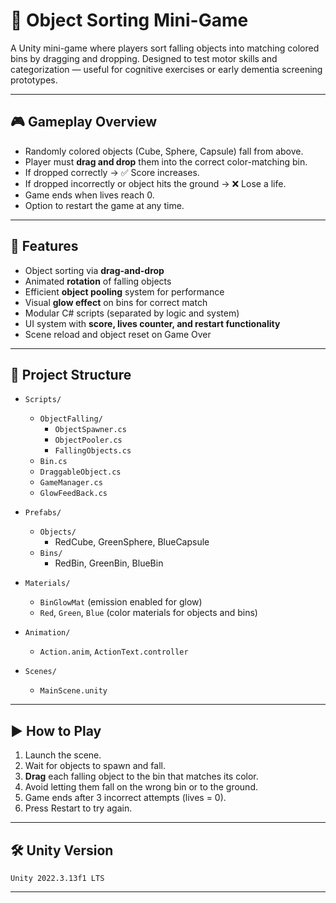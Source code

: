 # 🧠 Object Sorting Mini-Game

A Unity mini-game where players sort falling objects into matching colored bins by dragging and dropping. Designed to test motor skills and categorization — useful for cognitive exercises or early dementia screening prototypes.

---

## 🎮 Gameplay Overview

- Randomly colored objects (Cube, Sphere, Capsule) fall from above.
- Player must **drag and drop** them into the correct color-matching bin.
- If dropped correctly → ✅ Score increases.
- If dropped incorrectly or object hits the ground → ❌ Lose a life.
- Game ends when lives reach 0.
- Option to restart the game at any time.

---

## 🚀 Features

-  Object sorting via **drag-and-drop**
-  Animated **rotation** of falling objects
-  Efficient **object pooling** system for performance
-  Visual **glow effect** on bins for correct match 
-  Modular C# scripts (separated by logic and system)
-  UI system with **score, lives counter, and restart functionality**
-  Scene reload and object reset on Game Over

---

## 📂 Project Structure

- `Scripts/`
  - `ObjectFalling/`
    - `ObjectSpawner.cs`
    - `ObjectPooler.cs`
    - `FallingObjects.cs`
  - `Bin.cs`
  - `DraggableObject.cs`
  - `GameManager.cs`
  - `GlowFeedBack.cs`

- `Prefabs/`
  - `Objects/`
    - RedCube, GreenSphere, BlueCapsule
  - `Bins/`
    - RedBin, GreenBin, BlueBin

- `Materials/`
  - `BinGlowMat` (emission enabled for glow)
  - `Red`, `Green`, `Blue` (color materials for objects and bins)

- `Animation/`
  - `Action.anim`, `ActionText.controller`

- `Scenes/`
  - `MainScene.unity`


---

## ▶️ How to Play

1. Launch the scene.
2. Wait for objects to spawn and fall.
3. **Drag** each falling object to the bin that matches its color.
4. Avoid letting them fall on the wrong bin or to the ground.
5. Game ends after 3 incorrect attempts (lives = 0).
6. Press Restart to try again.

---

## 🛠 Unity Version
 `Unity 2022.3.13f1 LTS`  


---


